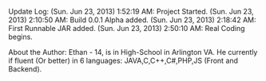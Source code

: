 Update Log:
(Sun. Jun 23, 2013) 1:52:19 AM: Project Started.
(Sun. Jun 23, 2013) 2:10:50 AM: Build 0.0.1 Alpha added.
(Sun. Jun 23, 2013) 2:18:42 AM: First Runnable JAR added.
(Sun. Jun 23, 2013) 2:50:10 AM: Real Coding begins.

About the Author:
Ethan - 14, is in High-School in Arlington VA.
He currently if fluent (Or better) in 6 languages:
JAVA,C,C++,C#,PHP,JS (Front and Backend). 
